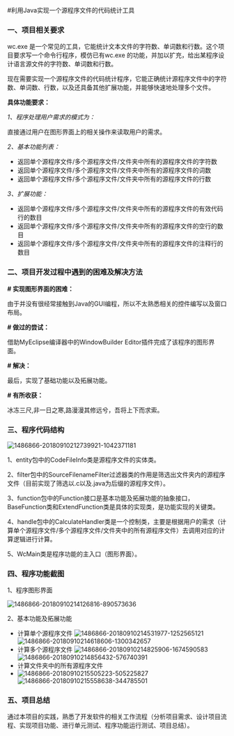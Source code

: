 #利用Java实现一个源程序文件的代码统计工具

### **一、项目相关要求**

wc.exe 是一个常见的工具，它能统计文本文件的字符数、单词数和行数。这个项目要求写一个命令行程序，模仿已有wc.exe 的功能，并加以扩充，给出某程序设计语言源文件的字符数、单词数和行数。

现在需要实现一个源程序文件的代码统计程序，它能正确统计源程序文件中的字符数、单词数、行数，以及还具备其他扩展功能，并能够快速地处理多个文件。

**具体功能要求：**

*1、程序处理用户需求的模式为：*

直接通过用户在图形界面上的相关操作来读取用户的需求。

*2、基本功能列表：*

- 返回单个源程序文件/多个源程序文件/文件夹中所有的源程序文件的字符数
- 返回单个源程序文件/多个源程序文件/文件夹中所有的源程序文件的词数
- 返回单个源程序文件/多个源程序文件/文件夹中所有的源程序文件的行数

*3、扩展功能：*

- 返回单个源程序文件/多个源程序文件/文件夹中所有的源程序文件的有效代码行的数目
- 返回单个源程序文件/多个源程序文件/文件夹中所有的源程序文件的空行的数目
- 返回单个源程序文件/多个源程序文件/文件夹中所有的源程序文件的注释行的数目

### **二、项目开发过程中遇到的困难及解决方法**

**# 实现图形界面的困难：**

由于并没有很经常接触到Java的GUI编程，所以不太熟悉相关的控件编写以及窗口布局。

**# 做过的尝试：**

借助MyEclipse编译器中的WindowBuilder Editor插件完成了该程序的图形界面。

**# 解决：**

最后，实现了基础功能以及拓展功能。

**# 有所收获：**

冰冻三尺,非一日之寒,路漫漫其修远兮，吾将上下而求索。

### **三、程序代码结构**

![1486866-20180910212739921-1042371181](https://ws4.sinaimg.cn/large/006tNbRwgy1fv84qklb8qj30hk0g4dlb.jpg)

1、entity包中的CodeFileInfo类是源程序文件的实体类。

2、filter包中的SourceFilenameFilter过滤器类的作用是筛选出文件夹内的源程序文件（目前实现了筛选以.c以及.java为后缀的源程序文件）。

3、function包中的Function接口是基本功能及拓展功能的抽象接口，BaseFunction类和ExtendFunction类是具体的实现类，是功能实现的关键类。

4、handle包中的CalculateHandler类是一个控制类，主要是根据用户的需求（计算单个源程序文件/多个源程序文件/文件夹中的所有源程序文件）去调用对应的计算逻辑进行计算。

5、WcMain类是程序功能的主入口（图形界面）。

### **四、程序功能截图**

1、程序图形界面

![1486866-20180910214126816-890573636](https://ws3.sinaimg.cn/large/006tNbRwgy1fv84swduvuj30m80gojtp.jpg)

2、基本功能及拓展功能

- 计算单个源程序文件
![1486866-20180910214531977-1252565121](https://ws4.sinaimg.cn/large/006tNbRwgy1fv84tnmderj31ji0ow7c0.jpg)
![1486866-20180910214618606-1300342657](https://ws4.sinaimg.cn/large/006tNbRwgy1fv84tvzjepj30m80go773.jpg)
- 计算多个源程序文件
![1486866-20180910214825906-1674590583](https://ws2.sinaimg.cn/large/006tNbRwgy1fv84vjfy6ij31i60o8dnb.jpg)
![1486866-20180910214856432-576740391](https://ws3.sinaimg.cn/large/006tNbRwgy1fv84w4xgd0j30m80godio.jpg)
- 计算文件夹中的所有源程序文件
- ![1486866-20180910215505223-505225827](https://ws4.sinaimg.cn/large/006tNbRwgy1fv84x8s283j31hm0o846v.jpg)
![1486866-20180910215558638-344785501](https://ws1.sinaimg.cn/large/006tNbRwgy1fv84xc0ngjj30m80gogog.jpg)

### **五、项目总结**
通过本项目的实践，熟悉了开发软件的相关工作流程（分析项目需求、设计项目流程、实现项目功能、进行单元测试、程序功能运行测试、项目总结）。 
